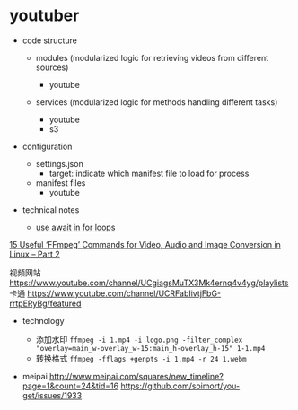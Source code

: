 # youtuber

* code structure
  * modules (modularized logic for retrieving videos from different sources)
    * youtube

  * services (modularized logic for methods handling different tasks)
    * youtube
    * s3

* configuration
  * settings.json
    * target: indicate which manifest file to load for process
  * manifest files
    * youtube 


* technical notes
  * [use await in for loops](https://stackoverflow.com/questions/37576685/using-async-await-with-a-foreach-loop)


[15 Useful ‘FFmpeg’ Commands for Video, Audio and Image Conversion in Linux – Part 2](https://www.tecmint.com/ffmpeg-commands-for-video-audio-and-image-conversion-in-linux/)


视频网站
https://www.youtube.com/channel/UCgiagsMuTX3Mk4ernq4v4yg/playlists  卡通
https://www.youtube.com/channel/UCRFabIivtjFbG-rrtpERyBg/featured

* technology
  * 添加水印
  `ffmpeg -i 1.mp4 -i logo.png -filter_complex "overlay=main_w-overlay_w-15:main_h-overlay_h-15" 1-1.mp4`
  * 转换格式
  `ffmpeg -fflags +genpts -i 1.mp4 -r 24 1.webm`

* meipai
http://www.meipai.com/squares/new_timeline?page=1&count=24&tid=16
https://github.com/soimort/you-get/issues/1933
